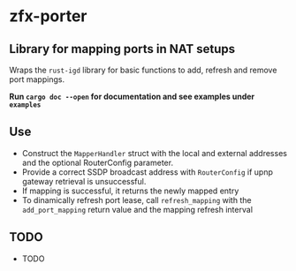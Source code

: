 # zfx-porter

## Library for mapping ports in NAT setups

Wraps the `rust-igd` library for basic functions to add, refresh and remove port mappings.

**Run `cargo doc --open` for documentation and see examples under `examples`**

## Use

- Construct the `MapperHandler` struct with the local and external addresses and the optional RouterConfig parameter.
- Provide a correct SSDP broadcast address with `RouterConfig` if upnp gateway retrieval is unsuccessful.
- If mapping is successful, it returns the newly mapped entry
- To dinamically refresh port lease, call `refresh_mapping` with the `add_port_mapping` return value and the mapping refresh interval

## TODO

- TODO
